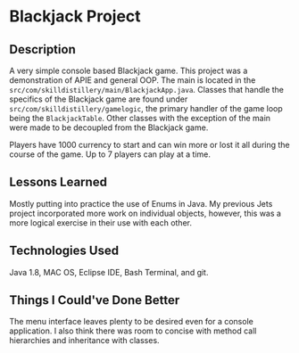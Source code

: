 # Blackjack Project

## Description
A very simple console based Blackjack game. This project was a demonstration of APIE and general OOP. The main is located in the `src/com/skilldistillery/main/BlackjackApp.java`. Classes that handle the specifics of the Blackjack game are found under `src/com/skilldistillery/gamelogic`, the primary handler of the game loop being the `BlackjackTable`. Other classes with the exception of the main were made to be decoupled from the Blackjack game.

Players have 1000 currency to start and can win more or lost it all during the course of the game. Up to 7 players can play at a time.



## Lessons Learned
Mostly putting into practice the use of Enums in Java. My previous Jets project incorporated more work on individual objects, however, this was a more logical exercise in their use with each other.

## Technologies Used
Java 1.8, MAC OS, Eclipse IDE, Bash Terminal, and git.

## Things I Could've Done Better
The menu interface leaves plenty to be desired even for a console application. I also think there was room to concise with method call hierarchies and inheritance with classes. 
